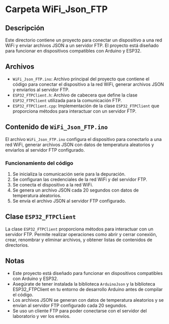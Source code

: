 # Carpeta WiFi_Json_FTP

## Descripción
Este directorio contiene un proyecto para conectar un dispositivo a una red WiFi y enviar archivos JSON a un servidor FTP. El proyecto está diseñado para funcionar en dispositivos compatibles con Arduino y ESP32.

## Archivos
- `WiFi_Json_FTP.ino`: Archivo principal del proyecto que contiene el código para conectar el dispositivo a la red WiFi, generar archivos JSON y enviarlos al servidor FTP.
- `ESP32_FTPClient.h`: Archivo de cabecera que define la clase `ESP32_FTPClient` utilizada para la comunicación FTP.
- `ESP32_FTPClient.cpp`: Implementación de la clase `ESP32_FTPClient` que proporciona métodos para interactuar con un servidor FTP.

## Contenido de `WiFi_Json_FTP.ino`
El archivo `WiFi_Json_FTP.ino` configura el dispositivo para conectarlo a una red WiFi, generar archivos JSON con datos de temperatura aleatorios y enviarlos al servidor FTP configurado.

### Funcionamiento del código
1. Se inicializa la comunicación serie para la depuración.
2. Se configuran las credenciales de la red WiFi y del servidor FTP.
3. Se conecta el dispositivo a la red WiFi.
4. Se genera un archivo JSON cada 20 segundos con datos de temperatura aleatorios.
5. Se envía el archivo JSON al servidor FTP configurado.

## Clase `ESP32_FTPClient`
La clase `ESP32_FTPClient` proporciona métodos para interactuar con un servidor FTP. Permite realizar operaciones como abrir y cerrar conexión, crear, renombrar y eliminar archivos, y obtener listas de contenidos de directorios.

## Notas
- Este proyecto está diseñado para funcionar en dispositivos compatibles con Arduino y ESP32.
- Asegúrate de tener instalada la biblioteca `ArduinoJson` y la biblioteca ESP32_FTPClient en tu entorno de desarrollo Arduino antes de compilar el código.
- Los archivos JSON se generan con datos de temperatura aleatorios y se envían al servidor FTP configurado cada 20 segundos.
- Se uso un cliente FTP para poder conectarse con el servidor del laboratorio y ver los envíos.